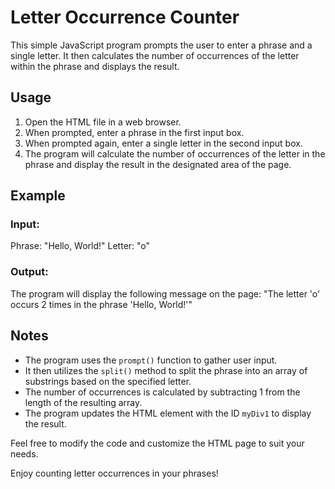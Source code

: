 # Letter Occurrence Counter

This simple JavaScript program prompts the user to enter a phrase and a single letter. It then calculates the number of occurrences of the letter within the phrase and displays the result.

## Usage

1. Open the HTML file in a web browser.
2. When prompted, enter a phrase in the first input box.
3. When prompted again, enter a single letter in the second input box.
4. The program will calculate the number of occurrences of the letter in the phrase and display the result in the designated area of the page.

## Example

### Input:
Phrase: "Hello, World!"
Letter: "o"

### Output:
The program will display the following message on the page:
"The letter 'o' occurs 2 times in the phrase 'Hello, World!'"

## Notes

- The program uses the `prompt()` function to gather user input.
- It then utilizes the `split()` method to split the phrase into an array of substrings based on the specified letter.
- The number of occurrences is calculated by subtracting 1 from the length of the resulting array.
- The program updates the HTML element with the ID `myDiv1` to display the result.

Feel free to modify the code and customize the HTML page to suit your needs.

Enjoy counting letter occurrences in your phrases!
